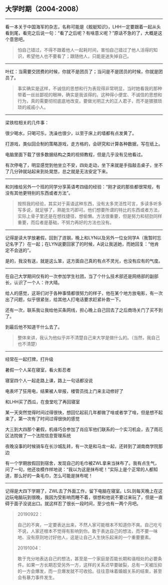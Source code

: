 ## 大学时期（2004-2008）

---

看一本关于中国海军的杂志，名称可能是《舰艇知识》，LHH一定要跟着一起从头看到尾，看完之后说一句：“看了之后呢？有啥意义呢？”原话不急的了，大概是这个意思吧。

> 怕自己错过，不得不跟着他人一起耗时间，害怕自己错过了他人活得的知识，希望他人也不要看了；跟随他人，只能是迷失掉自己。

---

叶红：当需要交团费的时候，你就不是团员了；当问是不是团员的时候，你就是团员了。

> 事实确实是这样，不诚信的思想和行为表现得非常明显，当时她看我的那种带着一丝丝鄙视的眼神，确实是我该得的。这种得小便宜、不诚信的思想和行为，真的需要彻彻底底地改变。要做光明正大的正人君子，而不是猥猥琐琐的戚戚小人。

---

梁铁柱相关的几件事：

很少喝水，只喝可乐，洗澡也很少，以至于床上的墙都有点发黄了。

打游戏，类似回合制的策略游戏，走方格的，会研究和计算各种数据，写在纸上。

电脑里面下载了很多数据结构之类的视频教程，但是几乎没有见他看过。

有次停电了，明显感觉到他坐立不安，四处走动，坐下来就是手指敲击桌子，坐不了几分钟就站起来到处晃悠，总之就是无法安定下来。

---

和刘维给另外一个班的同学分享英语考四级的经验：“刚才说的那些都很常规，有没有其他更特别的东西或者方法”。

> 按照我的经验，其实对于英语这种东西，没有太多灵活性可言，多读多听多写多说，就足够了，熟能生巧即可。他们想要所谓的特比的东西或者方法，实际上骨子里还是在想找捷径，想偷懒。方法很重要，但是努力和韧劲同样重要，而后者是基础，不努力再好的方法也没有。

---

记得是读大学放暑假，回到了涟钢，晚上和LYN以及另外一位女同学A（我暂时忘记名字了）在一起；在LYN说要回家了的时候，A说让我送她，而她回复：“他肯定不会送的”。

是的，我没有送，就是这么笨，这方面自己真的有点不灵光，也没有应有的气度。

---

在自己大学期间仅有的一次参加学生社团，当了个什么技术部还是网络部的副部长，认识了一个人：许大晴。

给人的感觉，这哥们对于各种事情都很努力的样子，他在某个地方放电影，有一次出了问题，似乎很紧张，给其他人打电话要求赶紧补救一下。

还有一次，联系我让我给他买条网线，担心晚上自己回去了之后商场关门了买不到了。

到最后他不知道干什么去了。

> 整体来讲，我认为他似乎并不清楚自己来大学是做什么的。（当然，我自己也不清楚）

---

经常在一起打牌，打升级

暑假一个人呆在寝室，看火影忍者

寝室四个人一起走路上课，路上一句话都没说

电表坏了狂用电，结果被人举报，楼管员找上门来主动修好了

和LHH买了西瓜，在食堂吃了再回寝室

某一天突然觉得时间过得很快，想回忆起前几年都做了啥或者学了啥，但是想不起来了，第一次有了时间过得很快的感觉

大三到大四那个暑假，机缘巧合参加了肖应军他们联系的一个实习机会，去了雨花区法院做了一个法院信息管理系统

夜晚没事的时候骑车在长沙城乱转，有一次是和马龙一起，还转到了湖南商学院那边

有一个学期放假回到宿舍，发现自己的毛巾被ZWL拿来当抹布了。我有点生气，问了一句，他还妆模作样地说：“我以为这是抹布呢！”实际上是个正常的人都知道，那么好的一条毛巾，怎么可能是抹布呢！

---

记得是大四下学期了，ZWL去了外面工作，留下电脑在寝室。LSL则每天晚上在这边玩电脑玩到很晚，我因为受影响而睡不着，很想和他说不要过来玩了，但是一直碍于面子没说出口。就这样忍了很长一段时间，至少也有一两个月吧。

> 20190922：
>
> 自己的不爽，一定要表达出来，不然人家可能根本不知道你不爽。自己吃亏不说，人家还根本不觉得有影响到你。敢于表达自己的想法，而不要一味地、没有原则地讨好他人，这是让自己人生快乐起来的一个重要要素。
>
> 20191004：
>
> 敢于充分地表达自己的想法，甚至是一个家庭是否能长期和谐相处的必要条件。如果一方长期忍受另外一方，这样的关系迟早要破裂，总有一天被压抑的一方会爆发，而一旦爆发就不可收拾。往往意味着婚姻关系的结束，甚至会有暴力事件发生。



